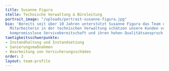 ```yaml
---
title: Susanne Figura
stelle: Technische Verwaltung & Büroleitung
portrait_image: "/uploads/portrait-susanne-figura.jpg"
bio: 'Bereits seit über 10 Jahren unterstützt Susanne Figura das Team der HGR. Als
  Mitarbeiterin in der technischen Verwaltung schätzen unsere Kunden vor allem ihre
  kompromisslose Servicebereitschaft und ihren hohen Qualitätsanspruch. '
taetigkeitsschwerpunkte:
- Instandhaltung und Instandsetzung
- Sanierungsmaßnahmen
- Bearbeitung von Versicherungsschäden
order: 2
layout: team-profile
---
```


